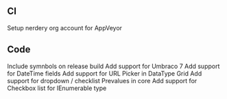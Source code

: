 ## CI

Setup nerdery org account for AppVeyor

## Code

Include symnbols on release build
Add support for Umbraco 7
Add support for DateTime fields
Add support for URL Picker in DataType Grid
Add support for dropdown / checklist Prevalues in core
Add support for Checkbox list for IEnumerable<string> type
